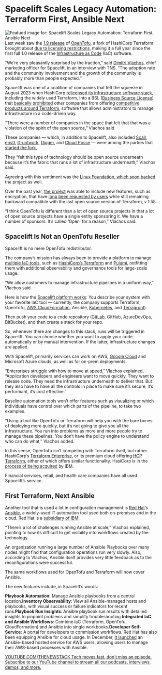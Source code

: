 # Spacelift Scales Legacy Automation: Terraform First, Ansible Next
![Featued image for: Spacelift Scales Legacy Automation: Terraform First, Ansible Next](https://cdn.thenewstack.io/media/2025/01/028448f7-spacelift-dimitri_vlachos-1024x768.jpg)
Last week saw the [1.9 release](https://thenewstack.io/opentofu-turns-one-with-opentofu-1-9-0/) of [OpenTofu](https://opentofu.org/), a fork of HashiCorp Terraform brought about [due to licensing restrictions](https://thenewstack.io/hashicorp-abandons-open-source-for-business-source-license/), making it a full year since the first full 1.0 release of the [Infrastructure as Code](https://thenewstack.io/introduction-to-infrastructure-as-code/) (IaC) software.

“We’re very pleasantly surprised by the traction,” said [Dimitri Vlachos](https://www.linkedin.com/in/dvlachos/), chief marketing officer for Spacelift, in an interview with TNS. “The adoption rate and the community involvement and the growth of the community is probably more than people expected.”

Spacelift was one of a coalition of companies that felt the squeeze in August 2023 when HashiCorp [relicensed its infrastructure software stack](https://thenewstack.io/hashicorp-abandons-open-source-for-business-source-license/), including the widely used Terraform, into a BSL ([Business Source License](https://thenewstack.io/how-do-open-source-licenses-work-the-ultimate-guide/)) that [basically prohibited](https://www.hashicorp.com/blog/hashicorp-adopts-business-source-license) other companies from offering [competitive products around Terraform](https://thenewstack.io/terraform-gets-ai-boost-in-new-cloud-management-platform/), software that allows administrators to manage infrastructure in a code-driven way.

“There were a number of companies in the space that felt that that was a violation of the spirit of the open source,” Vlachos said.

These companies — which, in addition to Spacelift, also included [Scalr](https://www.scalr.com/), [env0](https://www.env0.com/), [Gruntwork](https://gruntwork.io/), [Digger](https://digger.dev/), and [Cloud Posse](https://cloudposse.com/) — were among the parties that [started the fork](https://thenewstack.io/opentf-disgruntled-hashicorp-rivals-threaten-to-fork-terraform/),

They “felt this type of technology should be open source underneath because it’s the fabric that runs a lot of infrastructure underneath,” Vlachos said.

Agreeing with this sentiment was the [Linux Foundation, which soon backed](https://thenewstack.io/linux-foundation-joins-opentf-to-fork-for-terraform-into-opentofu/) the project as well.

Over the past year, [the project](https://thenewstack.io/getting-started-with-opentofu-alpha/) was able to include new features, such as encryption, that have [long been requested by users](https://thenewstack.io/opentofu-registry-gets-a-user-interface-and-an-api/) while still remaining backward compatible with the last open source version of Terraform, v 1.55.

“I think OpenTofu is different than a lot of open source projects in that a lot of open source projects have a single entity sponsoring it. We have a number of sponsors. It’s called ‘Open’ for a reason,” Vlachos said.

## Spacelift Is Not an OpenTofu Reseller
Spacelift is no mere OpenTofu redistributor.

The company’s mission has always been to provide a platform to manage [multiple IaC tools](https://thenewstack.io/infrastructure-as-code-in-2024-why-its-still-so-terrible/), such as [HashiCorp’s Terraform](https://thenewstack.io/experts-share-best-practices-for-building-terraform-modules/) and [Pulumi](https://www.pulumi.com?utm_content=inline+mention), outfitting them with additional observability and governance tools for large-scale usage.

“We allow customers to manage infrastructure pipelines in a uniform way,” Vlachos said.

Here is how the [Spacelift platform works](https://spacelift.io/how-it-works): You describe your system with your favorite IaC tool — currently, the company supports Terraform, OpenTofu, [AWS CloudFormation](https://aws.amazon.com/?utm_content=inline+mention), Ansible, [Kubernetes](https://thenewstack.io/Kubernetes/), and [Terragrunt](https://terragrunt.gruntwork.io/)).

Then push your code to a code repository ([GitLab](https://about.gitlab.com/?utm_content=inline+mention), GitHub, AzureDevOps, BitBucket), and then create a stack for your repo.

So, whenever there are changes to this stack, runs will be triggered in Spacelift. You can choose whether you want to apply your code automatically or by manual intervention. If the latter, infrastructure changes are applied.

With Spacelift, primarily services can work on AWS, [Google Cloud](https://cloud.google.com/?utm_content=inline+mention) and Microsoft Azure clouds, as well as for on-prem deployments.

“Enterprises struggle with how to move at speed,” Vlachos explained. “Application developers and engineers want to move quickly. They want to release code. They need the infrastructure underneath to deliver that. But they also have to have all the controls in place to make sure it’s secure, it’s performant, it’s cost effective.”

Baseline automation tools won’t offer features such as visualizing or which individuals have control over which parts of the pipeline, to take two examples.

“Using a tool like OpenTofu or Terraform will help you with the bare bones of deploying more quickly, but it’s not going to give you all the infrastructure. You run into problems as more and more people try to manage these pipelines. You don’t have the policy engine to understand who can do what,” Vlachos added.

In this sense, OpenTofu isn’t competing with Terraform itself, but rather HashiCorp’s [Terraform Enterprise](https://developer.hashicorp.com/terraform/enterprise), or its premium cloud offering [HCP Terraform](https://developer.hashicorp.com/terraform/cloud-docs), either of which offers similar functionality. HasiCorp is in the [process of being acquired](https://thenewstack.io/ibm-purchases-hashicorp-for-multicloud-it-automation/) by IBM.

Financial services, retail, and health care companies have all used Spacelift’s service.

## First Terraform, Next Ansible
Another tool that is used a lot in configuration management is [Red Hat](https://www.openshift.com/try?utm_content=inline+mention)‘s [Ansible](https://thenewstack.io/ansible-vs-salt-which-is-best-for-configuration-management/), a widely-used IT automation tool used both on-premises and in the cloud. Red Hat is a [subsidiary of IBM](https://thenewstack.io/red-hat-ibm-acquisition-clash-of-cultures-or-best-of-both-worlds/).

“There’s a lot of challenges running Ansible at scale,” Vlachos explained, pointing to how its difficult to get visibility into workflows created by the technology.

An organization running a large number of Ansible Playbooks over many nodes might find that configuration operations run very slowly. Also, according to Vlachos, Ansible itself provides very little feedback as to the reconfigurations were successful.

The same workflows used for OpenTofu and Terraform will now cover Ansible.

The new features include, in Spacelift’s words:

**Playbook Automation**: Manage Ansible playbooks from a central location.**Inventory Observability**: View all Ansible-managed hosts and playbooks, with visual success or failure indicators for recent runs.**Playbook Run Insights**: Ansible playbook run results with detailed insights to pinpoint problems and simplify troubleshooting.**Integrated IaC and Ansible Workflows**: Combine IaC (Terraform, OpenTofu, CloudFormation) and Ansible into single workbooks.**Developer Self-Service**: A portal for developers to commission workflows.
Red Hat has also been equipping Ansible for cloud usage. In December, [it launched](https://thenewstack.io/red-hat-brings-ansible-automation-to-amazon-web-services/) an Ansible-based hosted service for AWS users, allowing users to manage their AWS-based processes with Ansible.

[
YOUTUBE.COM/THENEWSTACK
Tech moves fast, don't miss an episode. Subscribe to our YouTube
channel to stream all our podcasts, interviews, demos, and more.
](https://youtube.com/thenewstack?sub_confirmation=1)